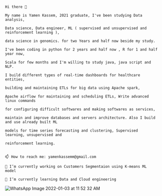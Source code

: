                                                                               
                                                                              
                                                                              
                                                                              
                                                                              
                                                                             
                                                                             
                                                                             
                                                                             
                                                                             
                                                                             
                                                                             
                                                                             
                                                                             
                                                                             
                                                                             Hi there 👋
                                                                              My name is Yamen Kassem, 2021 graduate, I've been studying Data analysis,
                                                                              Data science, Data engineer, ML ( supervised and unsupervised and reinforcement learning ),
                                                                              data science in genomics. for two Years and half now beside my study. 
                                                                              I've been coding in python for 2 years and half now , R for 1 and half year now,
                                                                              Scala for few months and I'm willing to study java, java script and NLP.
                                                                              I build different types of real-time dashboards for healthcare entities,
                                                                              building and maintaining ETLs for big data using Apache spark,
                                                                              Apache airflow for maintaining and scheduling ETLs, Write advanced linux commands
                                                                              for configuring difficult softwares and making softwares as services,
                                                                              maintain and improve databases and servers architecture. Also I build and use already built ML
                                                                              models for time series forecasting and clustering, Supervised learning, unsupervised and
                                                                              reinforcement learning.
                                                                                          
                                                                              📫 How to reach me: yamenkassemm@gmail.com 
                                                                              🔭 I’m currently working on Customers Segmentaion using K-means ML model 
                                                                              🌱 I’m currently learning Data and Cloud engineering 
                                                                                                 



 ![WhatsApp Image 2022-01-03 at 11 52 32 AM](https://user-images.githubusercontent.com/74372862/149566861-81da8426-09dc-4e04-a972-5b77283f2d39.jpeg)
